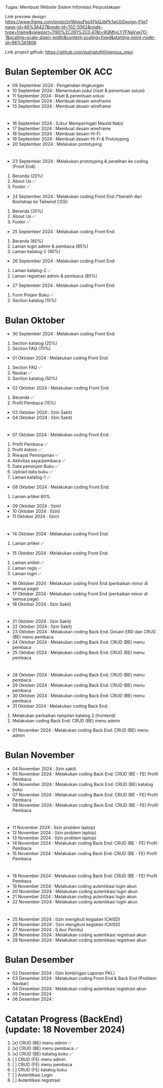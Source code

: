 Tugas: Membuat Website Sistem Informasi Perpustakaan

Link preview design: https://www.figma.com/proto/zrlWnsuFbs5FbQJbPk1wUI/Design-File?page-id=46%3A427&node-id=102-5062&node-type=frame&viewport=1190%2C261%2C0.47&t=9QMtyLY7FNaVve7O-1&scaling=scale-down-width&content-scaling=fixed&starting-point-node-id=98%3A1806

Link project github: https://github.com/putrialuthfi/perpus_repo
#

# Bulan September OK ACC
- 09 September 2024 : Pengenalan lingkungan
- 10 September 2024 : Menentukan judul (riset & penentuan solusi)
- 11 September 2024 : Riset & penentuan solusi
- 12 September 2024 : Membuat desain wireframe
- 13 September 2024 : Membuat desain wireframe
#
- 16 September 2024 : (Libur Memperingati Maulid Nabi)
- 17 September 2024 : Membuat desain wireframe
- 18 September 2024 : Membuat desain Hi-Fi
- 19 September 2024 : Membuat desain Hi-Fi & Prototyping
- 20 September 2024 : Melalukan prototyping
#
- 23 September 2024 : Melakukan prototyping & peralihan ke coding (Front End):
1. Beranda (20%)
2. About Us ✅
3. Footer ✅

- 24 September 2024 : Melakukan coding Front End (*beralih dari Bootstrap ke Tailwind CSS):
1. Beranda (20%)
2. About Us ✅
3. Footer ✅


- 25 September 2024 : Melakukan coding Front End:
1. Beranda (60%)
2. Laman login admin & pembaca (85%)
3. Laman katalog-2 (90%)


- 26 September 2024 : Melakukan coding Front End:
1. Laman katalog-2 ✅
2. Laman registrasi admin & pembaca (85%)


- 27 September 2024 : Melakukan coding Front End:
1. Form Pinjam Buku ✅
2. Section katalog (15%)


#


# Bulan Oktober
- 30 September 2024 : Melakukan coding Front End:
1. Section katalog (25%)
2. Section FAQ (70%)

- 01 Oktober 2024 : Melakukan coding Front End:
1. Section FAQ ✅
2. Navbar ✅
3. Section katalog (50%)

- 02 Oktober 2024 : Melakukan coding Front End:
1. Beranda ✅
2. Profil Pembaca (15%)

- 03 Oktober 2024 : (Izin Sakit)
- 04 Oktober 2024 : (Izin Sakit)
#
- 07 Oktober 2024 : Melakukan coding Front End:
1. Profil Pembaca ✅
2. Profil Admin ✅
3. Riwayat Peminjaman ✅
4. Aktivitas saya/pembaca ✅
5. Data peminjam Buku ✅
6. Upload data buku ✅
7. Laman katalog-1 ✅

- 08 Oktober 2024 : Melakukan coding Front End:
1. Laman artikel 60%

- 09 Oktober 2024 : (Izin)
- 10 Oktober 2024 : (Izin)
- 11 Oktober 2024 : (Izin)
#
- 14 Oktober 2024 : Melakukan coding Front End:
1. Laman artikel ✅

- 15 Oktober 2024 : Melakukan coding Front End:
1. Laman artikel ✅
2. Laman regis ✅
3. Laman login ✅

- 16 Oktober 2024 : Melakukan coding Front End (perbaikan minor di semua page)
- 17 Oktober 2024 : Melakukan coding Front End (perbaikan minor di semua page)
- 18 Oktober 2024 : (Izin Sakit)
#
- 21 Oktober 2024 : (Izin Sakit)
- 22 Oktober 2024 : (Izin Sakit)
- 23 Oktober 2024 : Melakukan coding Back End: Desain ERD dan CRUD (BE) menu pembaca
- 24 Oktober 2024 : Melakukan coding Back End: CRUD (BE) menu pembaca
- 25 Oktober 2024 : Melakukan coding Back End: CRUD (BE) menu pembaca
#
- 28 Oktober 2024 : Melakukan coding Back End: CRUD (BE) menu pembaca
- 29 Oktober 2024 : Melakukan coding Back End: CRUD (BE) menu pembaca
- 30 Oktober 2024 : Melakukan coding Back End: CRUD (BE) menu pembaca
- 31 Oktober 2024 : Melakukan coding Back End:
1. Melakukan perbaikan tampilan katalog 2 (frontend)
2. Melakukan coding Back End: CRUD (BE) menu admin

- 01 November 2024 : Melakukan coding Back End: CRUD (BE) menu admin


#


# Bulan November
- 04 November 2024 : (Izin sakit)
- 05 November 2024 : Melakukan coding Back End: CRUD (BE - FE) Profil Pembaca
- 06 November 2024 : Melakukan coding Back End: CRUD (BE) katalog buku
- 07 November 2024 : Melakukan coding Back End: CRUD (BE - FE) Profil Pembaca
- 08 November 2024 : Melakukan coding Back End: CRUD (BE - FE) Profil Pembaca
#
- 11 November 2024 : (Izin problem laptop)
- 12 November 2024 : (Izin problem laptop)
- 13 November 2024 : (Izin problem laptop)
- 14 November 2024 : Melakukan coding Back End: CRUD (BE - FE) Profil Pembaca
- 15 November 2024 : Melakukan coding Back End: CRUD (BE - FE) Profil Pembaca
#
- 18 November 2024 : Melakukan coding Back End: CRUD (BE - FE) Profil Pembaca
- 19 November 2024 : Melakukan coding autentikasi login akun
- 20 November 2024 : Melakukan coding autentikasi login akun 
- 21 November 2024 : Melakukan coding autentikasi login akun
- 22 November 2024 : Melakukan coding autentikasi login akun
#
- 25 November 2024 : (Izin mengikuti kegiatan ICAISD)
- 26 November 2024 : (Izin mengikuti kegiatan ICAISD)
- 27 November 2024 : (Libur Pemilu)
- 28 November 2024 : Melakukan coding autentikasi registrasi akun
- 29 November 2024 : Melakukan coding autentikasi registrasi akun


#


# Bulan Desember
- 02 Desember 2024 : (Izin bimbingan Laporan PKL)
- 03 Desember 2024 : Melakukan coding Front End & Back End (Problem Navbar)
- 04 Desember 2024 : Melakukan coding autentikasi registrasi akun
- 05 Desember 2024 : 
- 06 Desember 2024 : 

##
# Catatan Progress (BackEnd) (update: 18 November 2024)
1. [x] CRUD (BE) menu admin ✅
2. [x] CRUD (BE) menu pembaca ✅
3. [x] CRUD (BE) katalog buku ✅
4. [ ] CRUD (FE) menu admin
5. [ ] CRUD (FE) menu pembaca
6. [ ] CRUD (FE) katalog buku
7. [ ] Autentikasi Login
8. [ ] Autentikasi registrasi